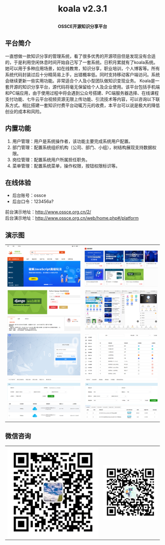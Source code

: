 <h1 align="center" style="margin: 30px 0 30px; font-weight: bold;">koala v2.3.1</h1>
<h4 align="center">OSSCE开源知识分享平台</h4>

## 平台简介

一直想做一款知识分享的管理系统，看了很多优秀的开源项目但是发现没有合适的，于是利用空闲休息时间开始自己写了一套系统。日积月累就有了koala系统。她可以用于多种应用场景，如在线教育，知识分享，职业培训，个人博客等。所有系统代码封装过后十分精简易上手，出错概率低。同时支持移动客户端访问。系统会继续更新一些实用功能。非常适合个人及小型团队做知识变现业务。
Koala是一套开源的知识分享平台，源代码将毫无保留给个人及企业使用。该平台包括手机端和PC端应用，由于使用过程中将会遇到公众号搭建、PC端服务器选择、在线课程支付功能、七牛云平台视频资源无限上传功能、引流技术等内容，可以咨询以下联系方式。相比搭建一套知识付费平台动辄万元的收费，本平台可以说是极大的降低创业的成本和风险。

## 内置功能

1.  用户管理：用户是系统操作者，该功能主要完成系统用户配置。
2.  部门管理：配置系统组织机构（公司、部门、小组），树结构展现支持数据权限。
3.  岗位管理：配置系统用户所属担任职务。
4.  菜单管理：配置系统菜单，操作权限，按钮权限标识等。

## 在线体验

- 后台账号：ossce
- 后台口令：123456a?

前台演示地址：http://www.ossce.org.cn/2/  
后台演示地址：http://www.ossce.org.cn/web/home.php#/platform

## 演示图

<table>
    <tr>
        <td><img src="https://github.com/ossce/koala/blob/main/image/%E5%89%8D%E5%8F%B001.png?raw=true"/></td>
        <td><img src="https://github.com/ossce/koala/blob/main/image/%E5%89%8D%E5%8F%B002.png?raw=true"/></td>
    </tr>
    <tr>
        <td><img src="https://github.com/ossce/koala/blob/main/image/%E5%89%8D%E5%8F%B003.png?raw=true"/></td>
        <td><img src="https://github.com/ossce/koala/blob/main/image/%E5%89%8D%E5%8F%B004.png?raw=true"/></td>
    </tr>
    <tr>
        <td><img src="https://github.com/ossce/koala/blob/main/image/%E5%90%8E%E5%8F%B001.png?raw=true"/></td>
        <td><img src="https://github.com/ossce/koala/blob/main/image/%E5%90%8E%E5%8F%B002.png?raw=true"/></td>
    </tr>
	<tr>
        <td><img src="https://github.com/ossce/koala/blob/main/image/%E5%90%8E%E5%8F%B003.png?raw=true"/></td>
        <td><img src="https://github.com/ossce/koala/blob/main/image/%E5%90%8E%E5%8F%B004.png?raw=true"/></td>
    </tr>	 
</table>


## 微信咨询

<table>
    <tr>
        <td><img src="https://github.com/ossce/koala/blob/main/image/%E5%BE%AE%E4%BF%A1%E5%90%8D%EF%BC%9Aossce666.jpg?raw=true"/></td>
        <td><img src="https://github.com/ossce/koala/blob/main/image/%E5%85%AC%E4%BC%97%E5%8F%B7%E5%B9%B3%E5%8F%B0-%E6%89%8B%E6%9C%BA%E7%89%88.jpg?raw=true"/></td>
    </tr>	 
</table>
